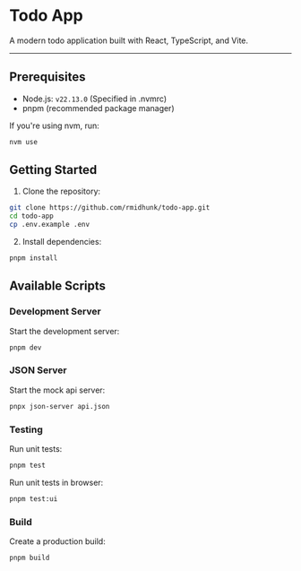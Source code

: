 # Todo App

A modern todo application built with React, TypeScript, and Vite.

---

## Prerequisites

- Node.js: `v22.13.0` (Specified in .nvmrc)
- pnpm (recommended package manager)

If you're using nvm, run:

```bash
nvm use
```

## Getting Started

1. Clone the repository:

```bash
git clone https://github.com/rmidhunk/todo-app.git
cd todo-app
cp .env.example .env
```

2. Install dependencies:

```bash
pnpm install
```

## Available Scripts

### Development Server

Start the development server:

```bash
pnpm dev
```

### JSON Server

Start the mock api server:

```bash
pnpx json-server api.json
```

### Testing

Run unit tests:

```bash
pnpm test
```

Run unit tests in browser:

```bash
pnpm test:ui
```

### Build

Create a production build:

```bash
pnpm build
```
